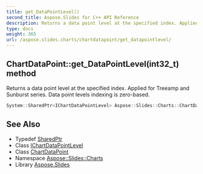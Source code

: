 ```yaml
---
title: get_DataPointLevel()
second_title: Aspose.Slides for C++ API Reference
description: Returns a data point level at the specified index. Applied for Treeamp and Sunburst series. Data point levels indexing is zero-based.
type: docs
weight: 365
url: /aspose.slides.charts/chartdatapoint/get_datapointlevel/
---
```

## ChartDataPoint::get_DataPointLevel(int32_t) method


Returns a data point level at the specified index. Applied for Treeamp and Sunburst series. Data point levels indexing is zero-based.

```cpp
System::SharedPtr<IChartDataPointLevel> Aspose::Slides::Charts::ChartDataPoint::get_DataPointLevel(int32_t level) override
```

## See Also

* Typedef [SharedPtr](../../../system/sharedptr/)
* Class [IChartDataPointLevel](../../ichartdatapointlevel/)
* Class [ChartDataPoint](../)
* Namespace [Aspose::Slides::Charts](../../)
* Library [Aspose.Slides](../../../)